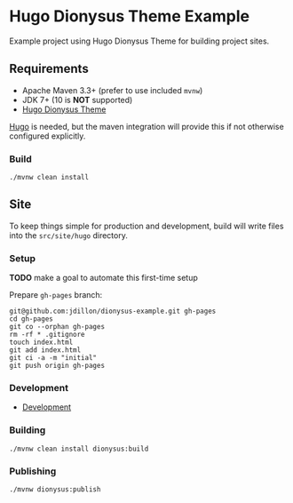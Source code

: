 # Hugo Dionysus Theme Example

Example project using Hugo Dionysus Theme for building project sites.

## Requirements

* Apache Maven 3.3+ (prefer to use included `mvnw`)
* JDK 7+ (10 is **NOT** supported)
* [Hugo Dionysus Theme](https://github.com/jdillon/hugo-dionysus-theme)

[Hugo](https://gohugo.io/getting-started/installing/) is needed, but the maven integration will provide this if
not otherwise configured explicitly.

### Build

    ./mvnw clean install

## Site 

To keep things simple for production and development, build will write files into the `src/site/hugo` directory.
 
### Setup

**TODO** make a goal to automate this first-time setup

Prepare `gh-pages` branch:

    git@github.com:jdillon/dionysus-example.git gh-pages
    cd gh-pages
    git co --orphan gh-pages
    rm -rf * .gitignore
    touch index.html
    git add index.html
    git ci -a -m "initial"
    git push origin gh-pages

### Development

* [Development](src/site/hugo/README.md)

### Building

    ./mvnw clean install dionysus:build
    
### Publishing

    ./mvnw dionysus:publish

